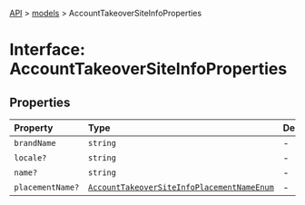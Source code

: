[API](../../index.md) > [models](../index.md) > AccountTakeoverSiteInfoProperties

# Interface: AccountTakeoverSiteInfoProperties

## Properties

| Property | Type | Description | Source |
| :------ | :------ | :------ | :------ |
| `brandName` | `string` | - | models/AccountTakeoverSiteInfo.ts:66 |
| `locale?` | `string` | - | models/AccountTakeoverSiteInfo.ts:64 |
| `name?` | `string` | - | models/AccountTakeoverSiteInfo.ts:65 |
| `placementName?` | [`AccountTakeoverSiteInfoPlacementNameEnum`](../type-aliases/AccountTakeoverSiteInfoPlacementNameEnum.md) | - | models/AccountTakeoverSiteInfo.ts:67 |
